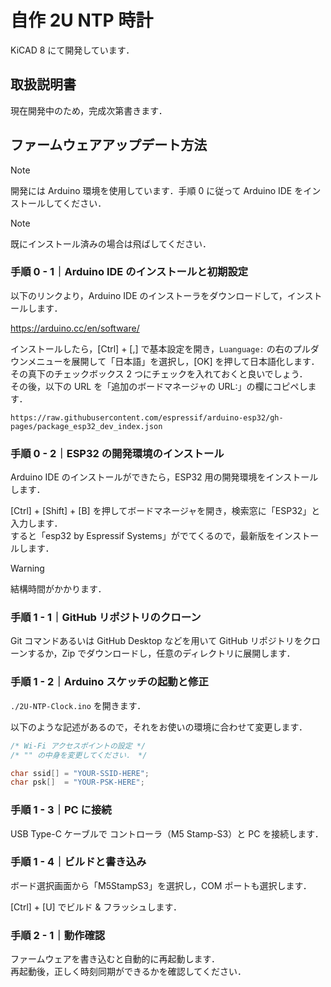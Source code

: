 # 自作 2U NTP 時計

KiCAD 8 にて開発しています．

## 取扱説明書

現在開発中のため，完成次第書きます．

## ファームウェアアップデート方法

> [!NOTE]
> 開発には Arduino 環境を使用しています．手順 0 に従って Arduino IDE をインストールしてください．

> [!NOTE]
> 既にインストール済みの場合は飛ばしてください．

### 手順 0 - 1｜Arduino IDE のインストールと初期設定

以下のリンクより，Arduino IDE のインストーラをダウンロードして，インストールします．

<https://arduino.cc/en/software/>

インストールしたら，[Ctrl] + [,] で基本設定を開き，`Luanguage:` の右のプルダウンメニューを展開して「日本語」を選択し，[OK] を押して日本語化します．  
その真下のチェックボックス 2 つにチェックを入れておくと良いでしょう．  
その後，以下の URL を「追加のボードマネージャの URL:」の欄にコピペします．

```
https://raw.githubusercontent.com/espressif/arduino-esp32/gh-pages/package_esp32_dev_index.json
```

### 手順 0 - 2｜ESP32 の開発環境のインストール

Arduino IDE のインストールができたら，ESP32 用の開発環境をインストールします．

[Ctrl] + [Shift] + [B] を押してボードマネージャを開き，検索窓に「ESP32」と入力します．  
すると「esp32 by Espressif Systems」がでてくるので，最新版をインストールします．

> [!WARNING]
> 結構時間がかかります．

### 手順 1 - 1｜GitHub リポジトリのクローン

Git コマンドあるいは GitHub Desktop などを用いて GitHub リポジトリをクローンするか，Zip でダウンロードし，任意のディレクトリに展開します．

### 手順 1 - 2｜Arduino スケッチの起動と修正

`./2U-NTP-Clock.ino` を開きます．

以下のような記述があるので，それをお使いの環境に合わせて変更します．

```cpp
/* Wi-Fi アクセスポイントの設定 */
/* "" の中身を変更してください． */

char ssid[] = "YOUR-SSID-HERE";
char psk[]  = "YOUR-PSK-HERE";
```

### 手順 1 - 3｜PC に接続

USB Type-C ケーブルで コントローラ（M5 Stamp-S3）と PC を接続します．

### 手順 1 - 4｜ビルドと書き込み

ボード選択画面から「M5StampS3」を選択し，COM ポートも選択します．

[Ctrl] + [U] でビルド & フラッシュします．

### 手順 2 - 1｜動作確認

ファームウェアを書き込むと自動的に再起動します．  
再起動後，正しく時刻同期ができるかを確認してください．
